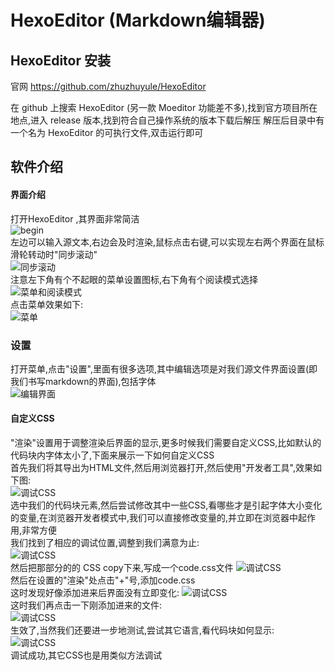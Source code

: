 # HexoEditor (Markdown编辑器)
## HexoEditor 安装
官网
https://github.com/zhuzhuyule/HexoEditor

在 github 上搜索 HexoEditor (另一款 Moeditor 功能差不多),找到官方项目所在地点,进入 release 版本,找到符合自己操作系统的版本下载后解压
解压后目录中有一个名为 HexoEditor 的可执行文件,双击运行即可

## 软件介绍
#### 界面介绍
打开HexoEditor ,其界面非常简洁  
![begin](img/开始界面.png)  
左边可以输入源文本,右边会及时渲染,鼠标点击右键,可以实现左右两个界面在鼠标滑轮转动时"同步滚动"  
![同步滚动](img/同步滚动.png)  
注意左下角有个不起眼的菜单设置图标,右下角有个阅读模式选择
![菜单和阅读模式](img/开始界面2.png)  
点击菜单效果如下:  
![菜单](img/菜单.png)  

### 设置
打开菜单,点击"设置",里面有很多选项,其中编辑选项是对我们源文件界面设置(即我们书写markdown的界面),包括字体  
![编辑界面](img/设置1.png)  

#### 自定义CSS
"渲染"设置用于调整渲染后界面的显示,更多时候我们需要自定义CSS,比如默认的代码块内字体太小了,下面来展示一下如何自定义CSS  
首先我们将其导出为HTML文件,然后用浏览器打开,然后使用"开发者工具",效果如下图:  
![调试CSS](img/调试CSS-1.png)  
选中我们的代码块元素,然后尝试修改其中一些CSS,看哪些才是引起字体大小变化的变量,在浏览器开发者模式中,我们可以直接修改变量的,并立即在浏览器中起作用,非常方便  
我们找到了相应的调试位置,调整到我们满意为止:  
![调试CSS](img/调试CSS-2.png)  
然后把那部分的的 CSS copy下来,写成一个code.css文件
![调试CSS](img/修改CSS.png)  
然后在设置的"渲染"处点击"+"号,添加code.css  
这时发现好像添加进来后界面没有立即变化:
![调试CSS](img/设置2.png)  
这时我们再点击一下刚添加进来的文件:  
![调试CSS](img/设置3.png)  
生效了,当然我们还要进一步地测试,尝试其它语言,看代码块如何显示:  
![调试CSS](img/测试.png)  
调试成功,其它CSS也是用类似方法调试
